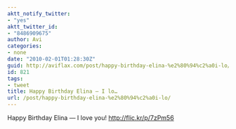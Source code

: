 ```yaml
---
aktt_notify_twitter:
- "yes"
aktt_twitter_id:
- "8486909675"
author: Avi
categories:
- none
date: "2010-02-01T01:28:30Z"
guid: http://aviflax.com/post/happy-birthday-elina-%e2%80%94%c2%a0i-lo/
id: 821
tags:
- tweet
title: Happy Birthday Elina — I lo…
url: /post/happy-birthday-elina-%e2%80%94%c2%a0i-lo/
---
```

Happy Birthday Elina — I love you! <a href="http://flic.kr/p/7zPm56" rel="nofollow">http://flic.kr/p/7zPm56</a>